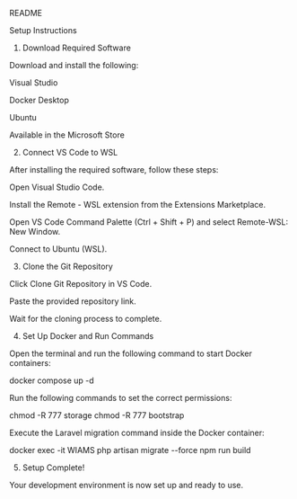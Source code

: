 README

Setup Instructions

1. Download Required Software

Download and install the following:

Visual Studio

Docker Desktop

Ubuntu

Available in the Microsoft Store

2. Connect VS Code to WSL

After installing the required software, follow these steps:

Open Visual Studio Code.

Install the Remote - WSL extension from the Extensions Marketplace.

Open VS Code Command Palette (Ctrl + Shift + P) and select Remote-WSL: New Window.

Connect to Ubuntu (WSL).

3. Clone the Git Repository

Click Clone Git Repository in VS Code.

Paste the provided repository link.

Wait for the cloning process to complete.

4. Set Up Docker and Run Commands

Open the terminal and run the following command to start Docker containers:

docker compose up -d

Run the following commands to set the correct permissions:

chmod -R 777 storage
chmod -R 777 bootstrap

Execute the Laravel migration command inside the Docker container:

docker exec -it WIAMS php artisan migrate --force
npm run build

5. Setup Complete!

Your development environment is now set up and ready to use.